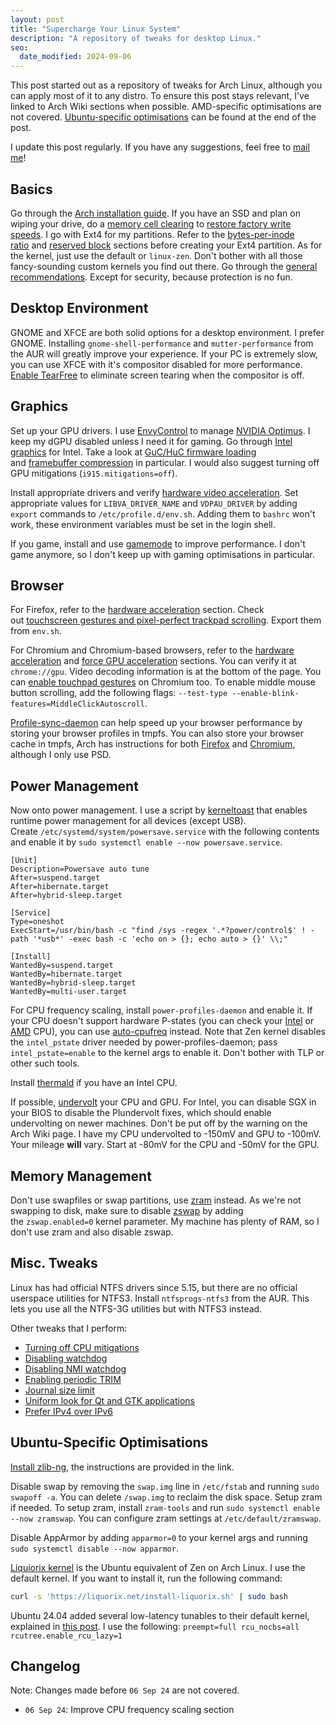 ```yaml
---
layout: post
title: "Supercharge Your Linux System"
description: "A repository of tweaks for desktop Linux."
seo:
  date_modified: 2024-09-06
---
```


This post started out as a repository of tweaks for Arch Linux, although you can apply most of it to any distro. To ensure this post stays relevant, I've linked to Arch Wiki sections when possible. AMD-specific optimisations are not covered. [Ubuntu-specific optimisations](#ubuntu-specific-optimisations) can be found at the end of the post.

I update this post regularly. If you have any suggestions, feel free to [mail me](mailto:ken@kenhv.com)!

## Basics

Go through the [Arch installation guide](https://wiki.archlinux.org/title/Installation_guide). If you have an SSD and plan on wiping your drive, do a [memory cell clearing](https://wiki.archlinux.org/title/Solid_state_drive/Memory_cell_clearing#NVMe_drive) to [restore factory write speeds](https://www.anandtech.com/show/2738/8). I go with Ext4 for my partitions. Refer to the [bytes-per-inode ratio](https://wiki.archlinux.org/title/Ext4#Bytes-per-inode_ratio) and [reserved block](https://wiki.archlinux.org/title/Ext4#Reserved_blocks) sections before creating your Ext4 partition. As for the kernel, just use the default or `linux-zen`. Don't bother with all those fancy-sounding custom kernels you find out there. Go through the [general recommendations](https://wiki.archlinux.org/title/General_recommendations). Except for security, because protection is no fun.

## Desktop Environment

GNOME and XFCE are both solid options for a desktop environment. I prefer GNOME. Installing `gnome-shell-performance` and `mutter-performance` from the AUR will greatly improve your experience. If your PC is extremely slow, you can use XFCE with it's compositor disabled for more performance. [Enable TearFree](https://wiki.archlinux.org/title/intel_graphics#Tearing) to eliminate screen tearing when the compositor is off.

## Graphics

Set up your GPU drivers. I use [EnvyControl](https://github.com/bayasdev/envycontrol) to manage [NVIDIA Optimus](https://wiki.archlinux.org/title/NVIDIA_Optimus). I keep my dGPU disabled unless I need it for gaming. Go through [Intel graphics](https://wiki.archlinux.org/title/intel_graphics) for Intel. Take a look at [GuC/HuC firmware loading](https://wiki.archlinux.org/title/intel_graphics#Enable_GuC_/_HuC_firmware_loading) and [framebuffer compression](<https://wiki.archlinux.org/title/intel_graphics#Framebuffer_compression_(enable_fbc)>) in particular. I would also suggest turning off GPU mitigations (`i915.mitigations=off`).

Install appropriate drivers and verify [hardware video acceleration](https://wiki.archlinux.org/title/Hardware_video_acceleration). Set appropriate values for `LIBVA_DRIVER_NAME` and `VDPAU_DRIVER` by adding `export` commands to `/etc/profile.d/env.sh`. Adding them to `bashrc` won't work, these environment variables must be set in the login shell.

If you game, install and use [gamemode](https://github.com/FeralInteractive/gamemode) to improve performance. I don't game anymore, so I don't keep up with gaming optimisations in particular.

## Browser

For Firefox, refer to the [hardware acceleration](https://wiki.archlinux.org/title/Firefox#Hardware_video_acceleration) section. Check out [touchscreen gestures and pixel-perfect trackpad scrolling](https://wiki.archlinux.org/title/Firefox#Touchscreen_gestures_and_pixel-perfect_trackpad_scrolling). Export them from `env.sh`.

For Chromium and Chromium-based browsers, refer to the [hardware acceleration](https://wiki.archlinux.org/title/Chromium#Hardware_video_acceleration) and [force GPU acceleration](https://wiki.archlinux.org/title/Chromium#Force_GPU_acceleration) sections. You can verify it at `chrome://gpu`. Video decoding information is at the bottom of the page. You can [enable touchpad gestures](https://wiki.archlinux.org/title/Chromium#Touchpad_Gestures_for_Navigation) on Chromium too. To enable middle mouse button scrolling, add the following flags: `--test-type --enable-blink-features=MiddleClickAutoscroll`.

[Profile-sync-daemon](https://wiki.archlinux.org/title/Profile-sync-daemon) can help speed up your browser performance by storing your browser profiles in tmpfs. You can also store your browser cache in tmpfs, Arch has instructions for both [Firefox](https://wiki.archlinux.org/title/Firefox/Tweaks#Move_disk_cache_to_RAM) and [Chromium](https://wiki.archlinux.org/title/Chromium#Cache_in_tmpfs), although I only use PSD.

## Power Management

Now onto power management. I use a script by [kerneltoast](https://kerneltoast.com) that enables runtime power management for all devices (except USB). Create `/etc/systemd/system/powersave.service` with the following contents and enable it by `sudo systemctl enable --now powersave.service`.

```systemd
[Unit]
Description=Powersave auto tune
After=suspend.target
After=hibernate.target
After=hybrid-sleep.target

[Service]
Type=oneshot
ExecStart=/usr/bin/bash -c "find /sys -regex '.*?power/control$' ! -path '*usb*' -exec bash -c 'echo on > {}; echo auto > {}' \\;"

[Install]
WantedBy=suspend.target
WantedBy=hibernate.target
WantedBy=hybrid-sleep.target
WantedBy=multi-user.target
```

For CPU frequency scaling, install `power-profiles-daemon` and enable it. If your CPU doesn't support hardware P-states (you can check your [Intel](https://gitlab.freedesktop.org/upower/power-profiles-daemon#operations-on-intel-based-machines) or [AMD](https://gitlab.freedesktop.org/upower/power-profiles-daemon#operations-on-amd-based-machines) CPU), you can use [auto-cpufreq](https://github.com/AdnanHodzic/auto-cpufreq) instead. Note that Zen kernel disables the `intel_pstate` driver needed by power-profiles-daemon; pass `intel_pstate=enable` to the kernel args to enable it. Don't bother with TLP or other such tools.

Install [thermald](https://wiki.archlinux.org/title/CPU_frequency_scaling#thermald) if you have an Intel CPU.

If possible, [undervolt](https://wiki.archlinux.org/title/Undervolting_CPU) your CPU and GPU. For Intel, you can disable SGX in your BIOS to disable the Plundervolt fixes, which should enable undervolting on newer machines. Don't be put off by the warning on the Arch Wiki page. I have my CPU undervolted to -150mV and GPU to -100mV. Your mileage **will** vary. Start at -80mV for the CPU and -50mV for the GPU.

## Memory Management

Don't use swapfiles or swap partitions, use [zram](https://wiki.archlinux.org/title/Zram) instead. As we're not swapping to disk, make sure to disable [zswap](https://wiki.archlinux.org/title/Zswap) by adding the `zswap.enabled=0` kernel parameter. My machine has plenty of RAM, so I don't use zram and also disable zswap.

## Misc. Tweaks

Linux has had official NTFS drivers since 5.15, but there are no official userspace utilities for NTFS3. Install `ntfsprogs-ntfs3` from the AUR. This lets you use all the NTFS-3G utilities but with NTFS3 instead.

Other tweaks that I perform:

- [Turning off CPU mitigations](https://wiki.archlinux.org/title/Improving_performance#Turn_off_CPU_exploit_mitigations)
- [Disabling watchdog](https://wiki.archlinux.org/title/Improving_performance#Watchdogs)
- [Disabling NMI watchdog](https://wiki.archlinux.org/title/Power_management#Disabling_NMI_watchdog)
- [Enabling periodic TRIM](https://wiki.archlinux.org/title/Solid_state_drive#Periodic_TRIM)
- [Journal size limit](https://wiki.archlinux.org/title/Systemd/Journal#Journal_size_limit)
- [Uniform look for Qt and GTK applications](https://wiki.archlinux.org/title/Uniform_look_for_Qt_and_GTK_applications)
- [Prefer IPv4 over IPv6](https://wiki.archlinux.org/title/IPv6#Prefer_IPv4_over_IPv6)

## Ubuntu-Specific Optimisations

[Install zlib-ng](https://launchpad.net/~arter97/+archive/ubuntu/zlib-ng/), the instructions are provided in the link.

Disable swap by removing the `swap.img` line in `/etc/fstab` and running `sudo swapoff -a`. You can delete `/swap.img` to reclaim the disk space. Setup zram if needed. To setup zram, install `zram-tools` and run `sudo systemctl enable --now zramswap`. You can configure zram settings at `/etc/default/zramswap`.

Disable AppArmor by adding `apparmor=0` to your kernel args and running `sudo systemctl disable --now apparmor`.

[Liquiorix kernel](https://liquorix.net) is the Ubuntu equivalent of Zen on Arch Linux. I use the default kernel. If you want to install it, run the following command:

```bash
curl -s 'https://liquorix.net/install-liquorix.sh' | sudo bash
```

Ubuntu 24.04 added several low-latency tunables to their default kernel, explained in [this post](https://discourse.ubuntu.com/t/fine-tuning-the-ubuntu-24-04-kernel-for-low-latency-throughput-and-power-efficiency/44834). I use the following: `preempt=full rcu_nocbs=all rcutree.enable_rcu_lazy=1`

## Changelog

Note: Changes made before `06 Sep 24` are not covered.

- `06 Sep 24`: Improve CPU frequency scaling section
